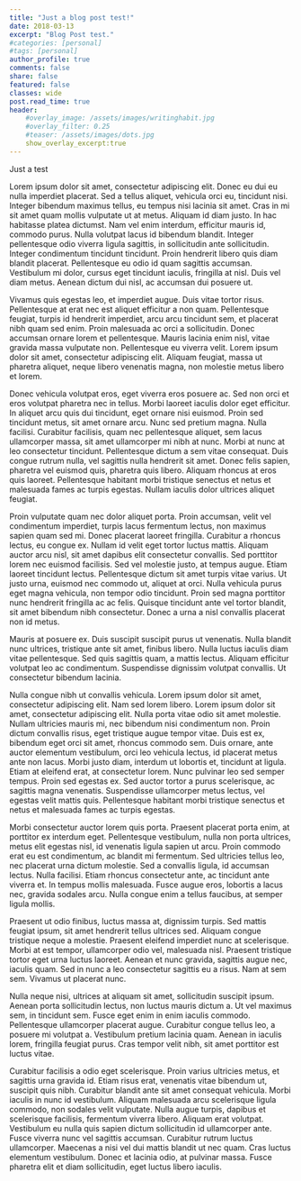 ```yaml
---
title: "Just a blog post test!"
date: 2018-03-13
excerpt: "Blog Post test."
#categories: [personal]
#tags: [personal]
author_profile: true
comments: false
share: false
featured: false
classes: wide
post.read_time: true
header:
    #overlay_image: /assets/images/writinghabit.jpg
    #overlay_filter: 0.25
    #teaser: /assets/images/dots.jpg
    show_overlay_excerpt:true
---
```


Just a test

Lorem ipsum dolor sit amet, consectetur adipiscing elit. Donec eu dui eu nulla imperdiet placerat. Sed a tellus aliquet, vehicula orci eu, tincidunt nisi. Integer bibendum maximus tellus, eu tempus nisi lacinia sit amet. Cras in mi sit amet quam mollis vulputate ut at metus. Aliquam id diam justo. In hac habitasse platea dictumst. Nam vel enim interdum, efficitur mauris id, commodo purus. Nulla volutpat lacus id bibendum blandit. Integer pellentesque odio viverra ligula sagittis, in sollicitudin ante sollicitudin. Integer condimentum tincidunt tincidunt. Proin hendrerit libero quis diam blandit placerat. Pellentesque eu odio id quam sagittis accumsan. Vestibulum mi dolor, cursus eget tincidunt iaculis, fringilla at nisl. Duis vel diam metus. Aenean dictum dui nisl, ac accumsan dui posuere ut.

Vivamus quis egestas leo, et imperdiet augue. Duis vitae tortor risus. Pellentesque at erat nec est aliquet efficitur a non quam. Pellentesque feugiat, turpis id hendrerit imperdiet, arcu arcu tincidunt sem, et placerat nibh quam sed enim. Proin malesuada ac orci a sollicitudin. Donec accumsan ornare lorem et pellentesque. Mauris lacinia enim nisl, vitae gravida massa vulputate non. Pellentesque eu viverra velit. Lorem ipsum dolor sit amet, consectetur adipiscing elit. Aliquam feugiat, massa ut pharetra aliquet, neque libero venenatis magna, non molestie metus libero et lorem.

Donec vehicula volutpat eros, eget viverra eros posuere ac. Sed non orci et eros volutpat pharetra nec in tellus. Morbi laoreet iaculis dolor eget efficitur. In aliquet arcu quis dui tincidunt, eget ornare nisi euismod. Proin sed tincidunt metus, sit amet ornare arcu. Nunc sed pretium magna. Nulla facilisi. Curabitur facilisis, quam nec pellentesque aliquet, sem lacus ullamcorper massa, sit amet ullamcorper mi nibh at nunc. Morbi at nunc at leo consectetur tincidunt. Pellentesque dictum a sem vitae consequat. Duis congue rutrum nulla, vel sagittis nulla hendrerit sit amet. Donec felis sapien, pharetra vel euismod quis, pharetra quis libero. Aliquam rhoncus at eros quis laoreet. Pellentesque habitant morbi tristique senectus et netus et malesuada fames ac turpis egestas. Nullam iaculis dolor ultrices aliquet feugiat.

Proin vulputate quam nec dolor aliquet porta. Proin accumsan, velit vel condimentum imperdiet, turpis lacus fermentum lectus, non maximus sapien quam sed mi. Donec placerat laoreet fringilla. Curabitur a rhoncus lectus, eu congue ex. Nullam id velit eget tortor luctus mattis. Aliquam auctor arcu nisl, sit amet dapibus elit consectetur convallis. Sed porttitor lorem nec euismod facilisis. Sed vel molestie justo, at tempus augue. Etiam laoreet tincidunt lectus. Pellentesque dictum sit amet turpis vitae varius. Ut justo urna, euismod nec commodo ut, aliquet at orci. Nulla vehicula purus eget magna vehicula, non tempor odio tincidunt. Proin sed magna porttitor nunc hendrerit fringilla ac ac felis. Quisque tincidunt ante vel tortor blandit, sit amet bibendum nibh consectetur. Donec a urna a nisl convallis placerat non id metus.

Mauris at posuere ex. Duis suscipit suscipit purus ut venenatis. Nulla blandit nunc ultrices, tristique ante sit amet, finibus libero. Nulla luctus iaculis diam vitae pellentesque. Sed quis sagittis quam, a mattis lectus. Aliquam efficitur volutpat leo ac condimentum. Suspendisse dignissim volutpat convallis. Ut consectetur bibendum lacinia.

Nulla congue nibh ut convallis vehicula. Lorem ipsum dolor sit amet, consectetur adipiscing elit. Nam sed lorem libero. Lorem ipsum dolor sit amet, consectetur adipiscing elit. Nulla porta vitae odio sit amet molestie. Nullam ultricies mauris mi, nec bibendum nisi condimentum non. Proin dictum convallis risus, eget tristique augue tempor vitae. Duis est ex, bibendum eget orci sit amet, rhoncus commodo sem. Duis ornare, ante auctor elementum vestibulum, orci leo vehicula lectus, id placerat metus ante non lacus. Morbi justo diam, interdum ut lobortis et, tincidunt at ligula. Etiam at eleifend erat, at consectetur lorem. Nunc pulvinar leo sed semper tempus. Proin sed egestas ex. Sed auctor tortor a purus scelerisque, ac sagittis magna venenatis. Suspendisse ullamcorper metus lectus, vel egestas velit mattis quis. Pellentesque habitant morbi tristique senectus et netus et malesuada fames ac turpis egestas.

Morbi consectetur auctor lorem quis porta. Praesent placerat porta enim, at porttitor ex interdum eget. Pellentesque vestibulum, nulla non porta ultrices, metus elit egestas nisl, id venenatis ligula sapien ut arcu. Proin commodo erat eu est condimentum, ac blandit mi fermentum. Sed ultricies tellus leo, nec placerat urna dictum molestie. Sed a convallis ligula, id accumsan lectus. Nulla facilisi. Etiam rhoncus consectetur ante, ac tincidunt ante viverra et. In tempus mollis malesuada. Fusce augue eros, lobortis a lacus nec, gravida sodales arcu. Nulla congue enim a tellus faucibus, at semper ligula mollis.

Praesent ut odio finibus, luctus massa at, dignissim turpis. Sed mattis feugiat ipsum, sit amet hendrerit tellus ultrices sed. Aliquam congue tristique neque a molestie. Praesent eleifend imperdiet nunc at scelerisque. Morbi at est tempor, ullamcorper odio vel, malesuada nisl. Praesent tristique tortor eget urna luctus laoreet. Aenean et nunc gravida, sagittis augue nec, iaculis quam. Sed in nunc a leo consectetur sagittis eu a risus. Nam at sem sem. Vivamus ut placerat nunc.

Nulla neque nisi, ultrices at aliquam sit amet, sollicitudin suscipit ipsum. Aenean porta sollicitudin lectus, non luctus mauris dictum a. Ut vel maximus sem, in tincidunt sem. Fusce eget enim in enim iaculis commodo. Pellentesque ullamcorper placerat augue. Curabitur congue tellus leo, a posuere mi volutpat a. Vestibulum pretium lacinia quam. Aenean in iaculis lorem, fringilla feugiat purus. Cras tempor velit nibh, sit amet porttitor est luctus vitae.

Curabitur facilisis a odio eget scelerisque. Proin varius ultricies metus, et sagittis urna gravida id. Etiam risus erat, venenatis vitae bibendum ut, suscipit quis nibh. Curabitur blandit ante sit amet consequat vehicula. Morbi iaculis in nunc id vestibulum. Aliquam malesuada arcu scelerisque ligula commodo, non sodales velit vulputate. Nulla augue turpis, dapibus et scelerisque facilisis, fermentum viverra libero. Aliquam erat volutpat. Vestibulum eu nulla quis sapien dictum sollicitudin id ullamcorper ante. Fusce viverra nunc vel sagittis accumsan. Curabitur rutrum luctus ullamcorper. Maecenas a nisi vel dui mattis blandit ut nec quam. Cras luctus elementum vestibulum. Donec et lacinia odio, at pulvinar massa. Fusce pharetra elit et diam sollicitudin, eget luctus libero iaculis.
